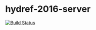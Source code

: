 # hydref-2016-server

[![Build Status](https://travis-ci.org/SwiftOfficeHours/hydref-2016-server.svg?branch=master)](https://travis-ci.org/SwiftOfficeHours/hydref-2016-server)

